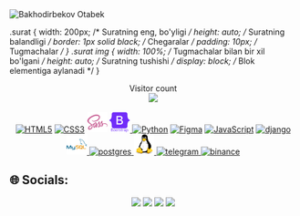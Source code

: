 <div class="surat">
  <img src="bakhodirbekov_otabek.jpg" alt="Bakhodirbekov Otabek" />
</div>

.surat {
  width: 200px; /* Suratning eng, bo'yligi */
  height: auto; /* Suratning balandligi */
  border: 1px solid black; /* Chegaralar */
  padding: 10px; /* Tugmachalar */
}
.surat img {
  width: 100%; /* Tugmachalar bilan bir xil bo'lgani */
  height: auto; /* Suratning tushishi */
  display: block; /* Blok elementiga aylanadi */
}




<p align="center"> Visitor count<br> <img src="https://profile-counter.glitch.me/Bakhodirbekov/count.svg" /> </p>

<p align="center">
    <a href="https://developer.mozilla.org/en-US/docs/Glossary/HTML5" target="_blank" rel="noreferrer"><img src="https://raw.githubusercontent.com/danielcranney/readme-generator/main/public/icons/skills/html5-colored.svg" width="36" height="36" alt="HTML5" /></a>
    <a href="https://www.w3.org/TR/CSS/#css" target="_blank" rel="noreferrer"><img src="https://raw.githubusercontent.com/danielcranney/readme-generator/main/public/icons/skills/css3-colored.svg" width="36" height="36" alt="CSS3" /></a>
    <a href="https://sass-lang.com" target="_blank" rel="noreferrer"> <img src="https://raw.githubusercontent.com/devicons/devicon/master/icons/sass/sass-original.svg" alt="sass" width="36" height="36"/></a>
    <a href="https://getbootstrap.com" target="_blank" rel="noreferrer"> <img src="https://raw.githubusercontent.com/devicons/devicon/master/icons/bootstrap/bootstrap-plain-wordmark.svg" alt="bootstrap" width="36" height="36"/> </a>
    <a href="https://tailwindcss.com/" target="_blank" rel="noreferrer"><img src="https://raw.githubusercontent.com/danielcranney/readme-generator/main/public/icons/skills/tailwindcss-colored.svg" width="36" height="36" alt="Python" /></a>
    <a href="https://www.figma.com/" target="_blank" rel="noreferrer"><img src="https://raw.githubusercontent.com/danielcranney/readme-generator/main/public/icons/skills/figma-colored.svg" width="36" height="36" alt="Figma" /></a>
    <a href="https://developer.mozilla.org/en-US/docs/Web/JavaScript" target="_blank" rel="noreferrer"><img src="https://raw.githubusercontent.com/danielcranney/readme-generator/main/public/icons/skills/javascript-colored.svg" width="36" height="36" alt="JavaScript" /></a>
    <a href="https://klipartz.com/" target="_blank" rel="noreferrer"><img src="https://c1.klipartz.com/pngpicture/959/594/sticker-png-python-logo-programming-language-computer-programming-computer-software-tkinter-javascript-python-conference-software-developer.png" width="36" height="36" alt="django" /></a>
    <a href="https://www.mysql.com/" target="_blank" rel="noreferrer"> <img src="https://raw.githubusercontent.com/devicons/devicon/master/icons/mysql/mysql-original-wordmark.svg" alt="mysql" width="36" height="36"/> </a> 
    <a href="https://www.mysql.com/" target="_blank" rel="noreferrer"> <img src="https://www.vectorlogo.zone/logos/postgresql/postgresql-icon.svg" alt="postgres" width="36" height="36"/> </a> 
    <a href="https://www.linux.org/" target="_blank" rel="noreferrer"> <img src="https://raw.githubusercontent.com/devicons/devicon/master/icons/linux/linux-original.svg" alt="linux" width="36" height="36"/> </a>
    <a href="https://core.telegram.org/bots/api" target="_blank" rel="noreferrer"> <img src="https://cdn.iconscout.com/icon/free/png-512/telegram-3-226554.png" alt="telegram" width="36" height="36"/> </a>
    <a href="https://www.binance.com/en" target="_blank" rel="noreferrer"> <img src="https://cryptologos.cc/logos/binance-coin-bnb-logo.png" alt="binance" width="36" height="36"/> </a>
</p>


## 🌐 Socials:
<div align="center"> 
    <a href=""><img src="https://img.shields.io/badge/Instagram-%23E4405F.svg?logo=Instagram&logoColor=white"/></a>
    <a href="https://www.facebook.com/otabek.otabek.7792?mibextid=opq0tG"><img src="https://img.shields.io/badge/Facebook-%231877F2.svg?logo=Facebook&logoColor=white"/></a>
    <a href="https://www.linkedin.com/in/mc-otaw-a35ba11b9"><img src="https://img.shields.io/badge/LinkedIn-%230077B5.svg?logo=linkedin&logoColor=white"/></a>
    <a href="https://itdoctor.uz"><img src="https://img.shields.io/badge/Behance-1769ff?logo=behance&logoColor=white"/></a>
</div>
